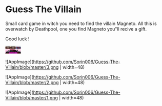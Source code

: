 # Guess The Villain


Small card game in witch you need to find the villain Magneto. All this is overwatch by Deathpool, one you find Magneto you"ll recive a gift.

Good luck !

<img src="https://github.com/Sorin006/Guess-The-Villain/blob/master/3.png" height="24" width="48">


![AppImage](https://github.com/Sorin006/Guess-The-Villain/blob/master/3.png | width=48)


![AppImage](https://github.com/Sorin006/Guess-The-Villain/blob/master/2.png | width=48)

![AppImage](https://github.com/Sorin006/Guess-The-Villain/blob/master/1.png | width=48)
